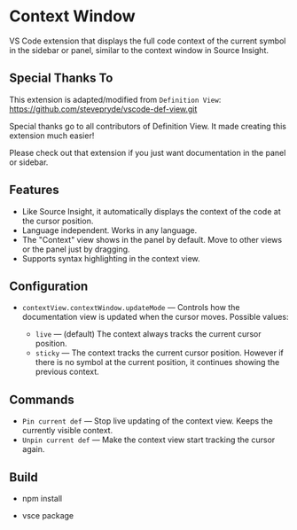 # Context Window

VS Code extension that displays the full code context of the current symbol in the sidebar or panel, similar to the context window in Source Insight.

## Special Thanks To

This extension is adapted/modified from `Definition View`: https://github.com/stevepryde/vscode-def-view.git

Special thanks go to all contributors of Definition View. It made creating this extension much easier!

Please check out that extension if you just want documentation in the panel or sidebar.

## Features

- Like Source Insight, it automatically displays the context of the code at the cursor position.
- Language independent. Works in any language.
- The "Context" view shows in the panel by default. Move to other views or the panel just by dragging.
- Supports syntax highlighting in the context view.

## Configuration

- `contextView.contextWindow.updateMode` — Controls how the documentation view is updated when the cursor moves. Possible values:

    - `live` — (default) The context always tracks the current cursor position.
    - `sticky` — The context tracks the current cursor position. However if there is no symbol at the current position, it continues showing the previous context.

## Commands

- `Pin current def` — Stop live updating of the context view. Keeps the currently visible context. 
- `Unpin current def` — Make the context view start tracking the cursor again.

## Build

- npm install

- vsce package
